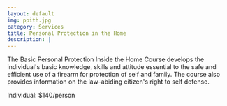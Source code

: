 ```yaml
---
layout: default
img: ppith.jpg
category: Services
title: Personal Protection in the Home
description: |
---
```

The Basic Personal Protection Inside the Home Course develops the individual's basic knowledge, skills and attitude essential to the safe and efficient use of a firearm for protection of self and family. The course also provides information on the law-abiding citizen's right to self defense.    

Individual: $140/person